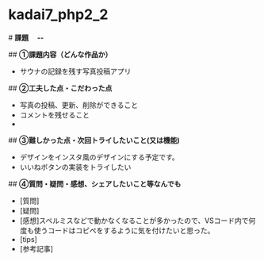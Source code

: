 # kadai7_php2_2
# **課題　 --**

## **①課題内容（どんな作品か）**
- サウナの記録を残す写真投稿アプリ

## **②工夫した点・こだわった点**
- 写真の投稿、更新、削除ができること
- コメントを残せること
- 
## **③難しかった点・次回トライしたいこと(又は機能)**
- デザインをインスタ風のデザインにする予定です。
- いいねボタンの実装をトライしたい

## **④質問・疑問・感想、シェアしたいこと等なんでも**
- [質問]
- [疑問]
- [感想]スペルミスなどで動かなくなることが多かったので、VSコード内で何度も使うコードはコピペをするように気を付けたいと思った。
- [tips]
- [参考記事]
